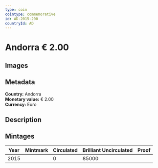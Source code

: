 ```yaml
---
type: coin
cointype: commemorative
id: AD-2015-200
countryId: AD
---
```


# Andorra € 2.00

## Images


## Metadata

**Country:** Andorra\
**Monetary value:** € 2.00\
**Currency:** Euro

## Description


## Mintages

| Year | Mintmark | Circulated | Brilliant Uncirculated | Proof |
| ---- | -------- | ---------- | ---------------------- | ----- |
| 2015 |  | 0| 85000 |  |
